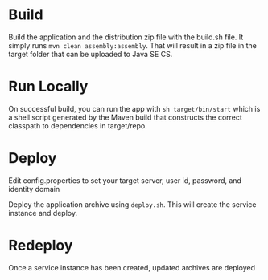 Build
=====

Build the application and the distribution zip file with the build.sh file.  It simply runs `mvn clean assembly:assembly`.  That will result in a zip file in the target folder that can be uploaded to Java SE CS.


Run Locally
===========

On successful build, you can run the app with `sh target/bin/start` which is a shell script generated by the Maven build that constructs the correct classpath to dependencies in target/repo.


Deploy
======

Edit config.properties to set your target server, user id, password, and identity domain

Deploy the application archive using `deploy.sh`.  This will create the service instance and deploy.  


Redeploy
========

Once a service instance has been created, updated archives are deployed